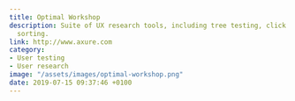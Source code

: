 ```yaml
---
title: Optimal Workshop
description: Suite of UX research tools, including tree testing, click testing and card
  sorting.
link: http://www.axure.com
category:
- User testing
- User research
image: "/assets/images/optimal-workshop.png"
date: 2019-07-15 09:37:46 +0100
---
```

